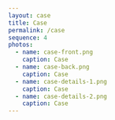 ```yaml
---
layout: case
title: Case
permalink: /case
sequence: 4
photos:
  - name: case-front.png
    caption: Case
  - name: case-back.png
    caption: Case
  - name: case-details-1.png
    caption: Case
  - name: case-details-2.png
    caption: Case
---
```

